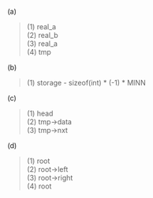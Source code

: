 (a)  
>   (1) real_a  
    (2) real_b  
    (3) real_a  
    (4) tmp  

(b)  
>   (1) storage - sizeof(int) * (-1) * MINN  

(c)  
>   (1) head  
    (2) tmp->data  
    (3) tmp->nxt  

(d)  
>   (1) root  
    (2) root->left  
    (3) root->right  
    (4) root  